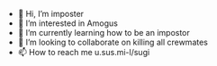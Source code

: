 - 👋 Hi, I’m imposter
- 👀 I’m interested in Amogus
- 🌱 I’m currently learning how to be an impostor
- 💞️ I’m looking to collaborate on killing all crewmates
- 📫 How to reach me u.sus.mi-l/sugi

<!---
zaDavidRo/zaDavidRo is a ✨ special ✨ repository because its `README.md` (this file) appears on your GitHub profile.
You can click the Preview link to take a look at your changes.
--->
